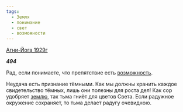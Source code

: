 ```yaml
---
tags:
  - Земля
  - понимание
  - свет
  - возможности
---
```

[Агни-Йога 1929г](https://127.0.0.1:4002/agni/1929)

___494___

Рад, если понимаете, что препятствие есть [возможность](../../../tags/#возможности).   

Неудача есть признание тёмными. Как мы должны хранить каждое свидетельство тёмных, лишь они полезны для роста дел! Как сор удобряет [землю](../../../tags/#Земля), так тьма гниёт для цветов Света. Если радужное окружение сохраняет, то тьма делает радугу очевидною.